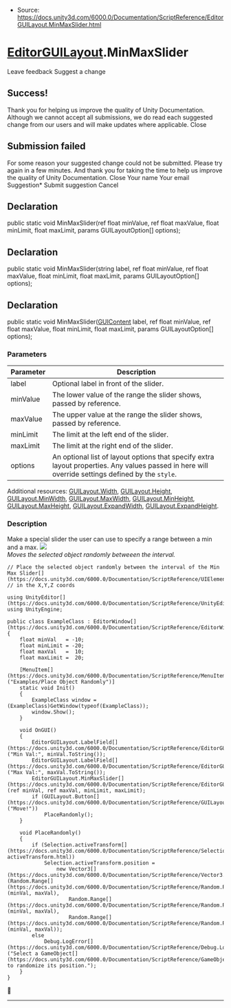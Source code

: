 * Source: https://docs.unity3d.com/6000.0/Documentation/ScriptReference/EditorGUILayout.MinMaxSlider.html

#  [EditorGUILayout](https://docs.unity3d.com/6000.0/Documentation/ScriptReference/EditorGUILayout.html).MinMaxSlider
Leave feedback
Suggest a change
## Success!
Thank you for helping us improve the quality of Unity Documentation. Although we cannot accept all submissions, we do read each suggested change from our users and will make updates where applicable.
Close
## Submission failed
For some reason your suggested change could not be submitted. Please <a>try again</a> in a few minutes. And thank you for taking the time to help us improve the quality of Unity Documentation.
Close
Your name Your email Suggestion* Submit suggestion
Cancel
## Declaration
public static void MinMaxSlider(ref float minValue, ref float maxValue, float minLimit, float maxLimit, params GUILayoutOption[] options); 
## Declaration
public static void MinMaxSlider(string label, ref float minValue, ref float maxValue, float minLimit, float maxLimit, params GUILayoutOption[] options); 
## Declaration
public static void MinMaxSlider([GUIContent](https://docs.unity3d.com/6000.0/Documentation/ScriptReference/GUIContent.html) label, ref float minValue, ref float maxValue, float minLimit, float maxLimit, params GUILayoutOption[] options); 
### Parameters
Parameter | Description  
---|---  
label | Optional label in front of the slider.  
minValue | The lower value of the range the slider shows, passed by reference.  
maxValue | The upper value at the range the slider shows, passed by reference.  
minLimit | The limit at the left end of the slider.  
maxLimit | The limit at the right end of the slider.  
options | An optional list of layout options that specify extra layout properties. Any values passed in here will override settings defined by the `style`.  
Additional resources: [GUILayout.Width](https://docs.unity3d.com/6000.0/Documentation/ScriptReference/GUILayout.Width.html), [GUILayout.Height](https://docs.unity3d.com/6000.0/Documentation/ScriptReference/GUILayout.Height.html), [GUILayout.MinWidth](https://docs.unity3d.com/6000.0/Documentation/ScriptReference/GUILayout.MinWidth.html), [GUILayout.MaxWidth](https://docs.unity3d.com/6000.0/Documentation/ScriptReference/GUILayout.MaxWidth.html), [GUILayout.MinHeight](https://docs.unity3d.com/6000.0/Documentation/ScriptReference/GUILayout.MinHeight.html), [GUILayout.MaxHeight](https://docs.unity3d.com/6000.0/Documentation/ScriptReference/GUILayout.MaxHeight.html), [GUILayout.ExpandWidth](https://docs.unity3d.com/6000.0/Documentation/ScriptReference/GUILayout.ExpandWidth.html), [GUILayout.ExpandHeight](https://docs.unity3d.com/6000.0/Documentation/ScriptReference/GUILayout.ExpandHeight.html).  
### Description
Make a special slider the user can use to specify a range between a min and a max.
![](https://docs.unity3d.com/6000.0/Documentation/StaticFiles/ScriptRefImages/EditorGUILayoutMinMaxSlider.png)   
_Moves the selected object randomly betweeen the interval._
```
// Place the selected object randomly between the interval of the Min Max Slider[](https://docs.unity3d.com/6000.0/Documentation/ScriptReference/UIElements.Slider.html)
// in the X,Y,Z coords  
  
using UnityEditor[](https://docs.unity3d.com/6000.0/Documentation/ScriptReference/UnityEditor.html);
using UnityEngine;  
  
public class ExampleClass : EditorWindow[](https://docs.unity3d.com/6000.0/Documentation/ScriptReference/EditorWindow.html)
{
    float minVal   = -10;
    float minLimit = -20;
    float maxVal   =  10;
    float maxLimit =  20;  
  
    [MenuItem[](https://docs.unity3d.com/6000.0/Documentation/ScriptReference/MenuItem.html)("Examples/Place Object Randomly")]
    static void Init()
    {
        ExampleClass window = (ExampleClass)GetWindow(typeof(ExampleClass));
        window.Show();
    }  
  
    void OnGUI()
    {
        EditorGUILayout.LabelField[](https://docs.unity3d.com/6000.0/Documentation/ScriptReference/EditorGUILayout.LabelField.html)("Min Val:", minVal.ToString());
        EditorGUILayout.LabelField[](https://docs.unity3d.com/6000.0/Documentation/ScriptReference/EditorGUILayout.LabelField.html)("Max Val:", maxVal.ToString());
        EditorGUILayout.MinMaxSlider[](https://docs.unity3d.com/6000.0/Documentation/ScriptReference/EditorGUILayout.MinMaxSlider.html)(ref minVal, ref maxVal, minLimit, maxLimit);
        if (GUILayout.Button[](https://docs.unity3d.com/6000.0/Documentation/ScriptReference/GUILayout.Button.html)("Move!"))
            PlaceRandomly();
    }  
  
    void PlaceRandomly()
    {
        if (Selection.activeTransform[](https://docs.unity3d.com/6000.0/Documentation/ScriptReference/Selection-activeTransform.html))
            Selection.activeTransform.position =
                new Vector3[](https://docs.unity3d.com/6000.0/Documentation/ScriptReference/Vector3.html)(Random.Range[](https://docs.unity3d.com/6000.0/Documentation/ScriptReference/Random.Range.html)(minVal, maxVal),
                    Random.Range[](https://docs.unity3d.com/6000.0/Documentation/ScriptReference/Random.Range.html)(minVal, maxVal),
                    Random.Range[](https://docs.unity3d.com/6000.0/Documentation/ScriptReference/Random.Range.html)(minVal, maxVal));
        else
            Debug.LogError[](https://docs.unity3d.com/6000.0/Documentation/ScriptReference/Debug.LogError.html)("Select a GameObject[](https://docs.unity3d.com/6000.0/Documentation/ScriptReference/GameObject.html) to randomize its position.");
    }
}

```

* * *
